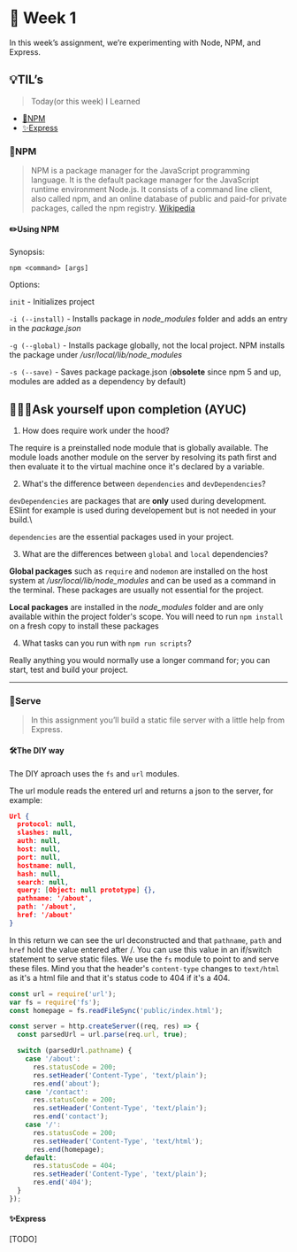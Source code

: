 # 📝 Week 1
In this week’s assignment, we’re experimenting with Node, NPM, and Express.

## 💡TIL’s 
>Today(or this week) I Learned

*   [🤖NPM](#🤖NPM)
*   [✨Express](#✨Express)

### 🤖NPM 
>NPM is a package manager for the JavaScript programming language. It is the default package manager for the JavaScript runtime environment Node.js. It consists of a command line client, also called npm, and an online database of public and paid-for private packages, called the npm registry. [Wikipedia](https://en.wikipedia.org/wiki/Npm_(software))

#### ✏️Using NPM 

Synopsis:

```console
npm <command> [args]
```

Options:

`init` - Initializes project

`-i (--install)` - Installs package in *node_modules* folder and adds an entry in the _package.json_

`-g (--global)` - Installs package globally, not the local project. NPM installs the package under _/usr/local/lib/node_modules_

`-s (--save)` - Saves package package.json (**obsolete** since npm 5 and up, modules are added as a dependency by default)


## 👨🏻‍🎓Ask yourself upon completion (AYUC)

1. How does require work under the hood?
  
The require is a preinstalled node module that is globally available. The module loads another module on the server by resolving its path first and then evaluate it to the virtual machine once it's declared by a variable. 

2. What's the difference between `dependencies` and `devDependencies`?

`devDependencies` are packages that are **only** used during development. ESlint for example is used during developement but is not needed in your build.\

`dependencies` are the essential packages used in your project.

3. What are the differences between `global` and `local` dependencies?

**Global packages** such as `require` and `nodemon` are installed on the host system at _/usr/local/lib/node_modules_ and can be used as a command in the terminal. These packages are usually not essential for the project.

**Local packages** are installed in the _node_modules_ folder and are only available within the project folder's scope. You will need to run `npm install` on a fresh copy to install these packages

4. What tasks can you run with `npm run scripts`?

Really anything you would normally use a longer command for; you can start, test and build your project.

---
### 🤖Serve
>In this assignment you’ll build a static file server with a little help from Express.

#### 🛠The DIY way 
The DIY aproach uses the `fs` and `url` modules.

The url module reads the entered url and returns a json to the server, for example:
```json
Url {
  protocol: null,
  slashes: null,
  auth: null,
  host: null,
  port: null,
  hostname: null,
  hash: null,
  search: null,
  query: [Object: null prototype] {},
  pathname: '/about',
  path: '/about',
  href: '/about'
}
```
In this return we can see the url deconstructed and that `pathname`, `path` and `href` hold the value entered after /. You can use this value in an if/switch statement to serve static files. We use the `fs` module to point to and serve these files. Mind you that the header's `content-type` changes to `text/html` as it's a html file and that it's status code to 404 if it's a 404.

```js
const url = require('url');
var fs = require('fs');
const homepage = fs.readFileSync('public/index.html');

const server = http.createServer((req, res) => {
  const parsedUrl = url.parse(req.url, true);

  switch (parsedUrl.pathname) {
    case '/about':
      res.statusCode = 200;
      res.setHeader('Content-Type', 'text/plain');
      res.end('about');
    case '/contact':
      res.statusCode = 200;
      res.setHeader('Content-Type', 'text/plain');
      res.end('contact');
    case '/':
      res.statusCode = 200;
      res.setHeader('Content-Type', 'text/html');
      res.end(homepage);
    default:
      res.statusCode = 404;
      res.setHeader('Content-Type', 'text/plain');
      res.end('404');
  }
});
```

#### ✨Express
[TODO]

